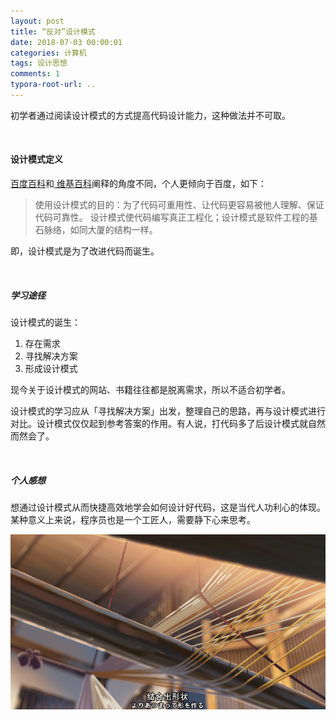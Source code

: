 ```yaml
---
layout: post
title: “反对”设计模式
date: 2018-07-03 00:00:01
categories: 计算机
tags: 设计思想
comments: 1
typora-root-url: ..
---
```




初学者通过阅读设计模式的方式提高代码设计能力，这种做法并不可取。

<br>

#### 设计模式定义

[百度百科](https://baike.baidu.com/item/%E8%AE%BE%E8%AE%A1%E6%A8%A1%E5%BC%8F)和[ 维基百科](https://zh.wikipedia.org/zh-hans/%E8%AE%BE%E8%AE%A1%E6%A8%A1%E5%BC%8F_(%E8%AE%A1%E7%AE%97%E6%9C%BA))阐释的角度不同，个人更倾向于百度，如下：

> 使用设计模式的目的：为了代码可重用性、让代码更容易被他人理解、保证代码可靠性。 设计模式使代码编写真正工程化；设计模式是软件工程的基石脉络，如同大厦的结构一样。 

即，设计模式是为了改进代码而诞生。



<br>

##### 学习途径

设计模式的诞生：

1. 存在需求
2. 寻找解决方案
3. 形成设计模式

现今关于设计模式的网站、书籍往往都是脱离需求，所以不适合初学者。

设计模式的学习应从「寻找解决方案」出发，整理自己的思路，再与设计模式进行对比。设计模式仅仅起到参考答案的作用。有人说，打代码多了后设计模式就自然而然会了。

<br>

##### 个人感想

想通过设计模式从而快捷高效地学会如何设计好代码，这是当代人功利心的体现。某种意义上来说，程序员也是一个工匠人，需要静下心来思考。

![1540572875628](/assets/blog_res/1540572875628.png)